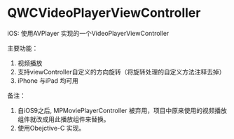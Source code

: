 # QWCVideoPlayerViewController
iOS: 使用AVPlayer 实现的一个VideoPlayerViewController

主要功能：
1. 视频播放
2. 支持viewController自定义的方向旋转（将旋转处理的自定义方法注释去掉）
3. iPhone 与iPad 均可用

备注：
1. 自iOS9之后, MPMoviePlayerController 被弃用，项目中原来使用的视频播放组件就改成用此播放组件来替换。
2. 使用Obejctive-C 实现。
